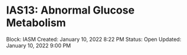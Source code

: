 # IAS13: Abnormal Glucose Metabolism

Block: IASM
Created: January 10, 2022 8:22 PM
Status: Open
Updated: January 10, 2022 9:00 PM